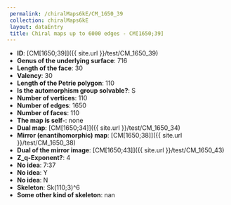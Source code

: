 ```yaml
--- 
 permalink: /chiralMaps6kE/CM_1650_39 
 collection: chiralMaps6kE
 layout: dataEntry
 title: Chiral maps up to 6000 edges - CM[1650;39]
---
```


- **ID**: [CM[1650;39]]({{ site.url }}/test/CM_1650_39)
- **Genus of the underlying surface**: 716
- **Length of the face**: 30
- **Valency**: 30
- **Length of the Petrie polygon**: 110
- **Is the automorphism group solvable?**: S
- **Number of vertices**: 110
- **Number of edges**: 1650
- **Number of faces**: 110
- **The map is self-**: none
- **Dual map**: [CM[1650;34]]({{ site.url }}/test/CM_1650_34)
- **Mirror (enantihomorphic) map**: [CM[1650;38]]({{ site.url }}/test/CM_1650_38)
- **Dual of the mirror image**: [CM[1650;43]]({{ site.url }}/test/CM_1650_43)
- **Z_q-Exponent?**: 4
- **No idea**:  7:37
- **No idea**: Y
- **No idea**: N
- **Skeleton**: Sk(110;3)^6
- **Some other kind of skeleton**: nan
